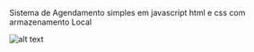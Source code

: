 Sistema de Agendamento simples em javascript html e css com armazenamento Local

![alt text](https://i.imgur.com/L9C57oh.png)
